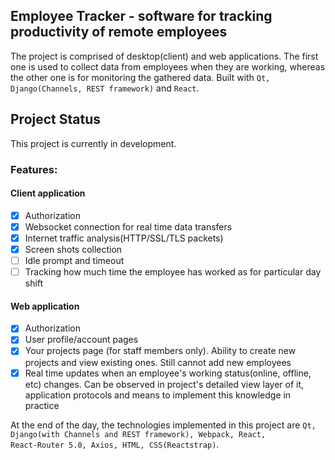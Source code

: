 ## Employee Tracker - software for tracking productivity of remote employees

The project is comprised of desktop(client) and web applications. The first one is used to collect data from employees when they are working, whereas the other one is for monitoring 
the gathered data. Built with <code>Qt, Django(Channels, REST framework)</code> and <code>React</code>.

## Project Status

This project is currently in development.

### Features:
#### Client application
  - [x] Authorization     
  - [x] Websocket connection for real time data transfers
  - [x] Internet traffic analysis(HTTP/SSL/TLS packets)  
  - [x] Screen shots collection 
  - [ ] Idle prompt and timeout
  - [ ] Tracking how much time the employee has worked as for particular day shift
  
#### Web application
  - [x] Authorization 
  - [x] User profile/account pages 
  - [x] Your projects page (for staff members only). Ability to create new projects and view existing ones. Still cannot add new employees
  - [x] Real time updates when an employee's working status(online, offline, etc) changes. Can be observed in project's detailed view
layer of it, application protocols and means to implement this knowledge in practice

At the end of the day, the technologies implemented in this project are <code>Qt, Django(with Channels and REST framework), Webpack, React, React-Router 5.0, Axios, HTML, CSS(Reactstrap)</code>. 
